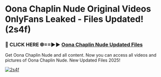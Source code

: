 # Oona Chaplin Nude Original Videos 0nlyFans Leaked - Files Updated! (2s4f)

<h3>🔴 CLICK HERE 🌐==►► <a href="https://tinyurl.com/52m3yx9h" rel="nofollow">Oona Chaplin Nude Updated Files</a></h3>

Get Oona Chaplin Nude and all content. Now you can access all videos and pictures of Oona Chaplin Nude. New Updated Files 2025!

[![2s4f](https://i.imgur.com/TnHtlc8.gif)](https://tinyurl.com/52m3yx9h)
